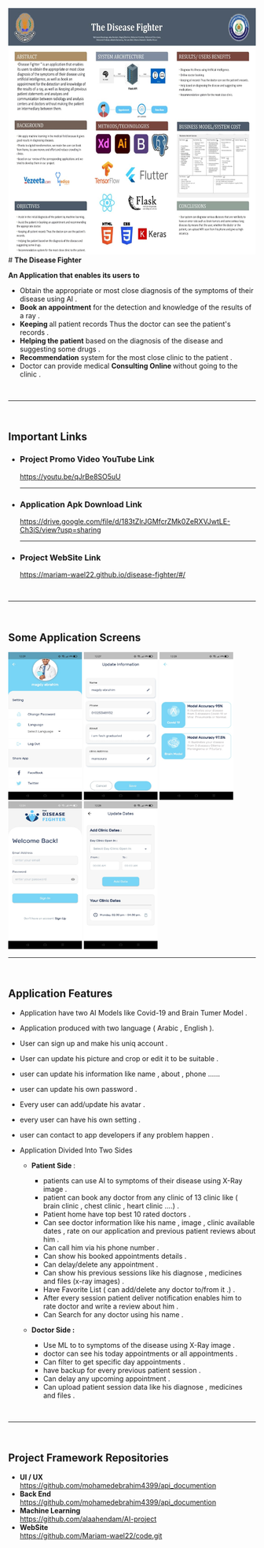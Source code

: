 <img src="/app_secreens/poster.jpg" alt="image 2" width="900" height="500">
# <b >  The Disease Fighter </b>
<br>

<b>An Application that enables its users to </b>
 - Obtain the appropriate or most close diagnosis of the symptoms of their disease using AI .
 - <b>Book an appointment</b> for the detection and knowledge of the results of a ray .
 - <b>Keeping </b>all patient records Thus the doctor can see the patient's records .
 - <b>Helping the patient</b> based on the diagnosis of the disease and suggesting some drugs .
 - <b>Recommendation</b> system for the most close clinic to the patient .
- Doctor can provide medical <b>Consulting Online </b>without going to the clinic .

<br><hr><br>
## <b> Important Links </b> <br>

- ### <b> Project Promo Video YouTube Link </b><br>
    https://youtu.be/qJrBe8SO5uU
    <hr>
- ### <b> Application Apk Download Link </b><br>
    https://drive.google.com/file/d/183tZlrJGMfcrZMk0ZeRXVJwtLE-Ch3iS/view?usp=sharing
    <hr>
- ### <b> Project WebSite Link </b> <br>
    https://mariam-wael22.github.io/disease-fighter/#/
    
<br><hr><br>

## Some Application Screens 
<div>
<img src="/app_secreens/1.jpg" alt="image 1" width="150" height="300">
<img src="/app_secreens/2.jpg" alt="image 2" width="150" height="300">
<img src="/app_secreens/3.jpg" alt="image 3" width="150" height="300">
<img src="/app_secreens/4.jpg" alt="image 4" width="150" height="300">
<img src="/app_secreens/5.jpg" alt="image 5" width="150" height="300">
<!-- <img src="/app_secreens/6.jpg" alt="image 6" width="200" height="400">  -->
<br><hr><br>
</div>

## Application Features

- Application have two AI Models like Covid-19 and Brain Tumer Model .
- Application produced with two language ( Arabic , English ).
- User can sign up and make his uniq account .
- User can update his picture and crop or edit it to be suitable .
- user can update his information like name , about , phone ......
- user can update his own password .
- Every user can add/update his avatar .
- every user can have his own setting .
- user can contact to app developers if any problem happen .
- Application Divided Into Two Sides 

  - <b> Patient Side </b> :
    - patients can use AI to symptoms of their disease using X-Ray image .
    - patient can book any doctor from any clinic of 13 clinic like ( brain clinic , chest clinic , heart clinic ....) .
    - Patient home have top best 10 rated doctors . 
    - Can see doctor information like his name , image , clinic available dates , rate on our application and previous patient reviews about him .
    - Can call him via his phone number .
    - Can show his booked appointments details .
    - Can delay/delete any appointment .
    - Can show his previous sessions like his diagnose , medicines and files (x-ray images) .
    - Have Favorite List ( can add/delete any doctor to/from it .) .
    - After every session patient deliver notification enables him to rate doctor and write a review about him . 
    - Can Search for any doctor using his name .
    

  - <b> Doctor Side : </b> 

    - Use ML to to symptoms of the disease using X-Ray image .
    - doctor can see his today appointments or all appointments .
    - Can filter to get specific day appointments .
    - have backup for every previous patient session .
    - Can delay any upcoming appointment .
    - Can upload patient session data like his diagnose , medicines and files .

<br><hr><br>

## Project Framework Repositories 
 - <b>UI / UX</b> <br> https://github.com/mohamedebrahim4399/api_documention
 - <b>Back End</b> <br> https://github.com/mohamedebrahim4399/api_documention
- <b>Machine Learning</b> <br> https://github.com/alaahendam/AI-project
- <b>WebSite</b> <br> https://github.com/Mariam-wael22/code.git
